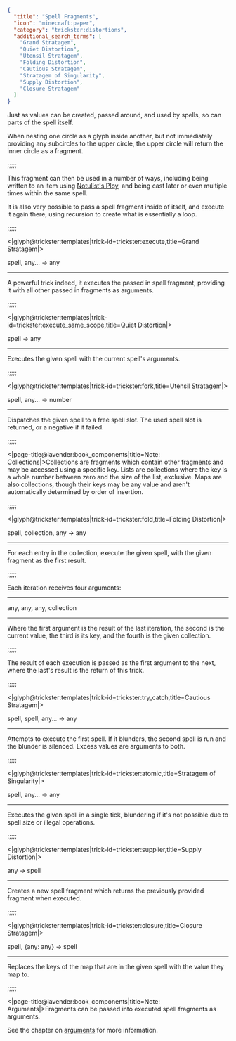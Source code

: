 ```json
{
  "title": "Spell Fragments",
  "icon": "minecraft:paper",
  "category": "trickster:distortions",
  "additional_search_terms": [
    "Grand Stratagem",
    "Quiet Distortion",
    "Utensil Stratagem",
    "Folding Distortion",
    "Cautious Stratagem",
    "Stratagem of Singularity",
    "Supply Distortion",
    "Closure Stratagem"
  ]
}
```

Just as values can be created, passed around, and used by spells, so can parts of the spell itself.


When nesting one circle as a glyph inside another, 
but not immediately providing any subcircles to the upper circle, 
the upper circle will return the inner circle as a fragment.

;;;;;

This fragment can then be used in a number of ways, including being written to an item using [Notulist's Ploy](^trickster:tricks/basic#4), 
and being cast later or even multiple times within the same spell.


It is also very possible to pass a spell fragment inside of itself, and execute it again there, 
using recursion to create what is essentially a loop.

;;;;;

<|glyph@trickster:templates|trick-id=trickster:execute,title=Grand Stratagem|>

spell, any... -> any

---

A powerful trick indeed, it executes the passed in spell fragment, 
providing it with all other passed in fragments as arguments.

;;;;;

<|glyph@trickster:templates|trick-id=trickster:execute_same_scope,title=Quiet Distortion|>

spell -> any

---

Executes the given spell with the current spell's arguments.

;;;;;

<|glyph@trickster:templates|trick-id=trickster:fork,title=Utensil Stratagem|>

spell, any... -> number

---

Dispatches the given spell to a free spell slot. The used spell slot is returned, or a negative if it failed.

;;;;;

<|page-title@lavender:book_components|title=Note: Collections|>Collections are fragments which contain other fragments and may be accessed using a specific key. 
Lists are collections where the key is a whole number between zero and the size of the list, exclusive. 
Maps are also collections, though their keys may be any value and aren't automatically determined by order of insertion.

;;;;;

<|glyph@trickster:templates|trick-id=trickster:fold,title=Folding Distortion|>

spell, collection, any -> any

---

For each entry in the collection, execute the given spell, with the given fragment as the first result.

;;;;;

Each iteration receives four arguments:

---

any, any, any, collection

---

Where the first argument is the result of the last iteration, the second is the current value, the third is its key, 
and the fourth is the given collection.

;;;;;

The result of each execution is passed as the first argument to the next, where the last's result is the return of this trick.

;;;;;

<|glyph@trickster:templates|trick-id=trickster:try_catch,title=Cautious Stratagem|>

spell, spell, any... -> any

---

Attempts to execute the first spell. If it blunders, the second spell is run and the blunder is silenced. Excess values are arguments to both.

;;;;;

<|glyph@trickster:templates|trick-id=trickster:atomic,title=Stratagem of Singularity|>

spell, any... -> any

---

Executes the given spell in a single tick, blundering if it's not possible due to spell size or illegal operations.

;;;;;

<|glyph@trickster:templates|trick-id=trickster:supplier,title=Supply Distortion|>

any -> spell

---

Creates a new spell fragment which returns the previously provided fragment when executed.

;;;;;

<|glyph@trickster:templates|trick-id=trickster:closure,title=Closure Stratagem|>

spell, {any: any} -> spell

---

Replaces the keys of the map that are in the given spell with the value they map to.

;;;;;

<|page-title@lavender:book_components|title=Note: Arguments|>Fragments can be passed into executed spell fragments as arguments.


See the chapter on [arguments](^trickster:delusions_ingresses/arguments) for more information.
